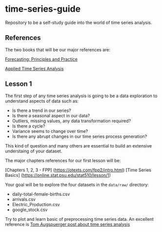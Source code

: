 # time-series-guide
Repository to be a self-study guide into the world of time series analysis.

## References

The two books that will be our major references are:

[Forecasting: Principles and Practice](https://otexts.com/fpp2/)

[Applied Time Series Analysis](https://online.stat.psu.edu/stat510/lesson/1)

## Lesson 1

The first step of any time series analysis is going to be a data exploration to understand aspects of data such as:
 - Is there a trend in our series?
 - Is there a seasonal aspect in our data?
 - Outliers, missing values, any data transformation required?
 - Is there a cycle?
 - Variance seems to change over time?
 - Is there any abrupt changes in our time series process generation?
 
 This kind of question and many others are essential to build an extensive understaing of your dataset.
 
 The major chapters references for our first lesson will be:
 
 [Chapters 1, 2, 3 - FPP] (https://otexts.com/fpp2/intro.html)
 [Time Series Basics] (https://online.stat.psu.edu/stat510/lesson/1)
 
 Your goal will be to explore the four datasets in the ``` data/raw/ ``` directory:
  - daily-total-female-births.csv
  - arrivals.csv
  - Electric_Production.csv
  - google_stock.csv
  
 Try to plot and learn basic of preprocessing time series data. An excellent reference is [Tom Augspuerger post about time series analysis](https://tomaugspurger.github.io/modern-7-timeseries)
 
